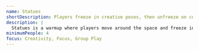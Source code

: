 ```yaml
---
name: Statues
shortDescription: Players freeze in creative poses, then unfreeze on command.
description: |
  Statues is a warmup where players move around the space and freeze in creative poses when a leader calls "Statues!". Builds creativity, focus, and group play.
minimumPeople: 4
focus: Creativity, Focus, Group Play
---
```

